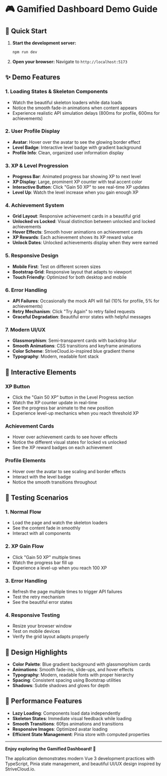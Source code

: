 # 🎮 Gamified Dashboard Demo Guide

## 🚀 Quick Start

1. **Start the development server:**

   ```bash
   npm run dev
   ```

2. **Open your browser:**
   Navigate to `http://localhost:5173`

## ✨ Demo Features

### 1. **Loading States & Skeleton Components**

- Watch the beautiful skeleton loaders while data loads
- Notice the smooth fade-in animations when content appears
- Experience realistic API simulation delays (800ms for profile, 600ms for achievements)

### 2. **User Profile Display**

- **Avatar**: Hover over the avatar to see the glowing border effect
- **Level Badge**: Interactive level badge with gradient background
- **Profile Info**: Clean, organized user information display

### 3. **XP & Level Progression**

- **Progress Bar**: Animated progress bar showing XP to next level
- **XP Display**: Large, prominent XP counter with teal accent color
- **Interactive Button**: Click "Gain 50 XP" to see real-time XP updates
- **Level Up**: Watch the level increase when you gain enough XP

### 4. **Achievement System**

- **Grid Layout**: Responsive achievement cards in a beautiful grid
- **Unlocked vs Locked**: Visual distinction between unlocked and locked achievements
- **Hover Effects**: Smooth hover animations on achievement cards
- **XP Rewards**: Each achievement shows its XP reward value
- **Unlock Dates**: Unlocked achievements display when they were earned

### 5. **Responsive Design**

- **Mobile First**: Test on different screen sizes
- **Bootstrap Grid**: Responsive layout that adapts to viewport
- **Touch Friendly**: Optimized for both desktop and mobile

### 6. **Error Handling**

- **API Failures**: Occasionally the mock API will fail (10% for profile, 5% for achievements)
- **Retry Mechanism**: Click "Try Again" to retry failed requests
- **Graceful Degradation**: Beautiful error states with helpful messages

### 7. **Modern UI/UX**

- **Glassmorphism**: Semi-transparent cards with backdrop blur
- **Smooth Animations**: CSS transitions and keyframe animations
- **Color Scheme**: StriveCloud.io-inspired blue gradient theme
- **Typography**: Modern, readable font stack

## 🎯 Interactive Elements

### XP Button

- Click the "Gain 50 XP" button in the Level Progress section
- Watch the XP counter update in real-time
- See the progress bar animate to the new position
- Experience level-up mechanics when you reach threshold XP

### Achievement Cards

- Hover over achievement cards to see hover effects
- Notice the different visual states for locked vs unlocked
- See the XP reward badges on each achievement

### Profile Elements

- Hover over the avatar to see scaling and border effects
- Interact with the level badge
- Notice the smooth transitions throughout

## 🔧 Testing Scenarios

### 1. **Normal Flow**

- Load the page and watch the skeleton loaders
- See the content fade in smoothly
- Interact with all components

### 2. **XP Gain Flow**

- Click "Gain 50 XP" multiple times
- Watch the progress bar fill up
- Experience a level-up when you reach 100 XP

### 3. **Error Handling**

- Refresh the page multiple times to trigger API failures
- Test the retry mechanism
- See the beautiful error states

### 4. **Responsive Testing**

- Resize your browser window
- Test on mobile devices
- Verify the grid layout adapts properly

## 🎨 Design Highlights

- **Color Palette**: Blue gradient background with glassmorphism cards
- **Animations**: Smooth fade-ins, slide-ups, and hover effects
- **Typography**: Modern, readable fonts with proper hierarchy
- **Spacing**: Consistent spacing using Bootstrap utilities
- **Shadows**: Subtle shadows and glows for depth

## 🚀 Performance Features

- **Lazy Loading**: Components load data independently
- **Skeleton States**: Immediate visual feedback while loading
- **Smooth Transitions**: 60fps animations and transitions
- **Responsive Images**: Optimized avatar loading
- **Efficient State Management**: Pinia store with computed properties

---

**Enjoy exploring the Gamified Dashboard! 🎉**

The application demonstrates modern Vue 3 development practices with TypeScript, Pinia state management, and beautiful UI/UX design inspired by StriveCloud.io.
